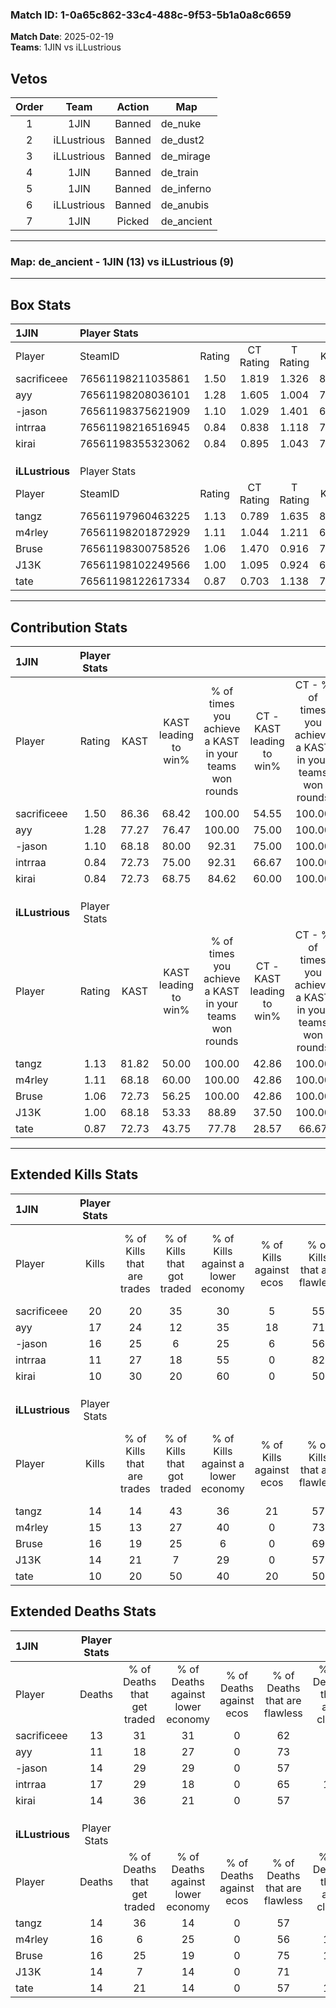 ### Match ID: 1-0a65c862-33c4-488c-9f53-5b1a0a8c6659  
**Match Date**: 2025-02-19  
**Teams**: 1JIN vs iLLustrious  

## Vetos  

| Order | Team | Action | Map |
| :---: | :--: | :----: | --- |
| 1 | 1JIN | Banned | de_nuke |
| 2 | iLLustrious | Banned | de_dust2 |
| 3 | iLLustrious | Banned | de_mirage |
| 4 | 1JIN | Banned | de_train |
| 5 | 1JIN | Banned | de_inferno |
| 6 | iLLustrious | Banned | de_anubis |
| 7 | 1JIN | Picked | de_ancient |

---  

### **Map**: de_ancient - 1JIN (13) vs iLLustrious (9)  
---  

## Box Stats  

| **1JIN**        | Player Stats      |        |           |          |       |      |       |         |        |      |     |
| :- | :- | :-: | :-: | :-: | :-: | :-: | :-: | :-: | :-: | :-: | :-: |
| Player          | SteamID           | Rating | CT Rating | T Rating | KAST  | ADR  | Kills | Assists | Deaths | K/D  | HS% |
| sacrificeee     | 76561198211035861 |  1.50  |   1.819   |  1.326   | 86.36 | 99.1 |  20   |    4    |   13   | 1.54 | 55  |
| ayy             | 76561198208036101 |  1.28  |   1.605   |  1.004   | 77.27 | 78.4 |  17   |    1    |   11   | 1.55 | 70  |
| -jason          | 76561198375621909 |  1.10  |   1.029   |  1.401   | 68.18 | 73.1 |  16   |    4    |   14   | 1.14 | 68  |
| intrraa         | 76561198216516945 |  0.84  |   0.838   |  1.118   | 72.73 | 65.1 |  11   |    5    |   17   | 0.65 | 45  |
| kirai           | 76561198355323062 |  0.84  |   0.895   |  1.043   | 72.73 | 51.5 |  10   |    6    |   14   | 0.71 | 50  |
|                 |                   |        |           |          |       |      |       |         |        |      |     |
|                 |                   |        |           |          |       |      |       |         |        |      |     |
|                 |                   |        |           |          |       |      |       |         |        |      |     |
| **iLLustrious** | Player Stats      |        |           |          |       |      |       |         |        |      |     |
| Player          | SteamID           | Rating | CT Rating | T Rating | KAST  | ADR  | Kills | Assists | Deaths | K/D  | HS% |
| tangz           | 76561197960463225 |  1.13  |   0.789   |  1.635   | 81.82 | 73.1 |  14   |    5    |   14   | 1.00 | 57  |
| m4rley          | 76561198201872929 |  1.11  |   1.044   |  1.211   | 68.18 | 93.4 |  15   |   11    |   16   | 0.94 | 66  |
| Bruse           | 76561198300758526 |  1.06  |   1.470   |  0.916   | 72.73 | 67.1 |  16   |    3    |   16   | 1.00 | 56  |
| J13K            | 76561198102249566 |  1.00  |   1.095   |  0.924   | 68.18 | 64.0 |  14   |    6    |   14   | 1.00 | 42  |
| tate            | 76561198122617334 |  0.87  |   0.703   |  1.138   | 72.73 | 65.1 |  10   |    3    |   14   | 0.71 | 50  |
---  

## Contribution Stats  

| **1JIN**        | Player Stats |       |                      |                                                        |                           |                                                             |                          |                                                            |
| :- | :-: | :-: | :-: | :-: | :-: | :-: | :-: | :-: |
| Player          |    Rating    | KAST  | KAST leading to win% | % of times you achieve a KAST in your teams won rounds | CT - KAST leading to win% | CT - % of times you achieve a KAST in your teams won rounds | T - KAST leading to win% | T - % of times you achieve a KAST in your teams won rounds |
| sacrificeee     |     1.50     | 86.36 |        68.42         |                         100.00                         |           54.55           |                           100.00                            |          87.50           |                           100.00                           |
| ayy             |     1.28     | 77.27 |        76.47         |                         100.00                         |           75.00           |                           100.00                            |          77.78           |                           100.00                           |
| -jason          |     1.10     | 68.18 |        80.00         |                         92.31                          |           75.00           |                           100.00                            |          85.71           |                           85.71                            |
| intrraa         |     0.84     | 72.73 |        75.00         |                         92.31                          |           66.67           |                           100.00                            |          85.71           |                           85.71                            |
| kirai           |     0.84     | 72.73 |        68.75         |                         84.62                          |           60.00           |                           100.00                            |          83.33           |                           71.43                            |
|                 |              |       |                      |                                                        |                           |                                                             |                          |                                                            |
|                 |              |       |                      |                                                        |                           |                                                             |                          |                                                            |
|                 |              |       |                      |                                                        |                           |                                                             |                          |                                                            |
| **iLLustrious** | Player Stats |       |                      |                                                        |                           |                                                             |                          |                                                            |
| Player          |    Rating    | KAST  | KAST leading to win% | % of times you achieve a KAST in your teams won rounds | CT - KAST leading to win% | CT - % of times you achieve a KAST in your teams won rounds | T - KAST leading to win% | T - % of times you achieve a KAST in your teams won rounds |
| tangz           |     1.13     | 81.82 |        50.00         |                         100.00                         |           42.86           |                           100.00                            |          54.55           |                           100.00                           |
| m4rley          |     1.11     | 68.18 |        60.00         |                         100.00                         |           42.86           |                           100.00                            |          75.00           |                           100.00                           |
| Bruse           |     1.06     | 72.73 |        56.25         |                         100.00                         |           42.86           |                           100.00                            |          66.67           |                           100.00                           |
| J13K            |     1.00     | 68.18 |        53.33         |                         88.89                          |           37.50           |                           100.00                            |          71.43           |                           83.33                            |
| tate            |     0.87     | 72.73 |        43.75         |                         77.78                          |           28.57           |                            66.67                            |          55.56           |                           83.33                            |
---  

## Extended Kills Stats  

| **1JIN**        | Player Stats |                            |                            |                                    |                         |                              |                                 |                                       |                    |           |
| :- | :-: | :-: | :-: | :-: | :-: | :-: | :-: | :-: | :-: | :-: |
| Player          |    Kills     | % of Kills that are trades | % of Kills that got traded | % of Kills against a lower economy | % of Kills against ecos | % of Kills that are flawless | % of Kills that are close duels | % of Kills that are assisted by flash | Pistol Round Kills | AWP Kills |
| sacrificeee     |      20      |             20             |             35             |                 30                 |            5            |              55              |                0                |                   0                   |         0          |     1     |
| ayy             |      17      |             24             |             12             |                 35                 |           18            |              71              |               12                |                   0                   |         0          |     2     |
| -jason          |      16      |             25             |             6              |                 25                 |            6            |              56              |               13                |                   0                   |         2          |     3     |
| intrraa         |      11      |             27             |             18             |                 55                 |            0            |              82              |                9                |                   9                   |         3          |     0     |
| kirai           |      10      |             30             |             20             |                 60                 |            0            |              50              |               10                |                   0                   |         0          |     0     |
|                 |              |                            |                            |                                    |                         |                              |                                 |                                       |                    |           |
|                 |              |                            |                            |                                    |                         |                              |                                 |                                       |                    |           |
|                 |              |                            |                            |                                    |                         |                              |                                 |                                       |                    |           |
| **iLLustrious** | Player Stats |                            |                            |                                    |                         |                              |                                 |                                       |                    |           |
| Player          |    Kills     | % of Kills that are trades | % of Kills that got traded | % of Kills against a lower economy | % of Kills against ecos | % of Kills that are flawless | % of Kills that are close duels | % of Kills that are assisted by flash | Pistol Round Kills | AWP Kills |
| tangz           |      14      |             14             |             43             |                 36                 |           21            |              57              |                7                |                  21                   |         0          |     1     |
| m4rley          |      15      |             13             |             27             |                 40                 |            0            |              73              |                7                |                   0                   |         0          |     2     |
| Bruse           |      16      |             19             |             25             |                 6                  |            0            |              69              |                0                |                   6                   |         0          |     2     |
| J13K            |      14      |             21             |             7              |                 29                 |            0            |              57              |               21                |                   7                   |         4          |     0     |
| tate            |      10      |             20             |             50             |                 40                 |           20            |              50              |               10                |                   0                   |         0          |     2     |
## Extended Deaths Stats  

| **1JIN**        | Player Stats |                             |                                   |                          |                               |                            |                           |               |
| :- | :-: | :-: | :-: | :-: | :-: | :-: | :-: | :-: |
| Player          |    Deaths    | % of Deaths that get traded | % of Deaths against lower economy | % of Deaths against ecos | % of Deaths that are flawless | % of Deaths that are close | % of Deaths while blinded | Deaths to AWP |
| sacrificeee     |      13      |             31              |                31                 |            0             |              62               |             8              |             0             |       1       |
| ayy             |      11      |             18              |                27                 |            0             |              73               |             9              |             0             |       1       |
| -jason          |      14      |             29              |                29                 |            0             |              57               |             7              |             7             |       0       |
| intrraa         |      17      |             29              |                18                 |            0             |              65               |             18             |            12             |       2       |
| kirai           |      14      |             36              |                21                 |            0             |              57               |             0              |            14             |       0       |
|                 |              |                             |                                   |                          |                               |                            |                           |               |
|                 |              |                             |                                   |                          |                               |                            |                           |               |
|                 |              |                             |                                   |                          |                               |                            |                           |               |
| **iLLustrious** | Player Stats |                             |                                   |                          |                               |                            |                           |               |
| Player          |    Deaths    | % of Deaths that get traded | % of Deaths against lower economy | % of Deaths against ecos | % of Deaths that are flawless | % of Deaths that are close | % of Deaths while blinded | Deaths to AWP |
| tangz           |      14      |             36              |                14                 |            0             |              57               |             0              |             0             |       0       |
| m4rley          |      16      |              6              |                25                 |            0             |              56               |             13             |             6             |       0       |
| Bruse           |      16      |             25              |                19                 |            0             |              75               |             13             |             0             |       2       |
| J13K            |      14      |              7              |                14                 |            0             |              71               |             0              |             0             |       1       |
| tate            |      14      |             21              |                14                 |            0             |              57               |             14             |             0             |       2       |
